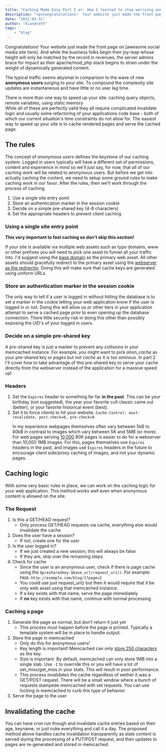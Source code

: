 ```yaml
---
title: "Caching Made Easy Part I or: How I learned to stop worrying and love the memcached"
description: "<p>Congratulations!  Your website just made the front page on [awesome social media site here]. And while the business f"
date: "2012-03-31"
author: "klandreth"
tags:
    - "blog"
---
```


<p>Congratulations!  Your website just made the front page on [awesome social media site here]. And while the business folks begin their joy-leap whose height will only be matched by the record in revenues, the server admins brace for impact as their apache/mod_php stack begins to strain under the weight of dynamically generated content. </p>
<p>The typical traffic seems abysmal in comparison to the wave of new <strong>anonymous users</strong> surging to your site. To compound the complexity site updates are instantaneous and have little or no user lag time.</p>
<p>There is more than one way to speed up your site: caching query objects, remote variables, using static memory<br />
While all of these are perfectly valid they all require complicated invalidate logic and usually some refactoring of your applications code base - both of which our current situation's time constraints do not allow for. The easiest way to speed up your site is to cache rendered pages and serve the cached page.</p>
<h2>The rules</h2>
<p>The concept of <em>anonymous users</em> defines the keystone of our caching system.  Logged in users typically will have a different set of permissions, content and experience in mind so we'll just say, for now, that all of our caching work will be related to anonymous users. But before we get into actually caching the content, we need to setup some ground rules to make caching work in our favor.  After the rules, then we'll work through the process of caching.</p>
<ol>
<li>Use a single site entry point </li>
<li>Store an authentication marker in the session cookie </li>
<li>Decide on a simple pre-shared key (4-8 characters) </li>
<li>Set the appropriate headers to prevent client caching</li>
</ol>
<h3>Using a single site entry point</h3>
<p><strong>This very important to fast caching so don't skip this section!</strong></p>
<p>If your site is available via multiple web assets such as typo domains, www or other prefixes you will need to pick one asset to funnel all your traffic into.  I'd suggest using the <a href="http://no-www.org/">base domain</a> as the primary web asset.  All other assets should gracefully redirect to the primary asset using the <a href="http://httpd.apache.org/docs/2.3/rewrite/remapping.html#canonicalhost">webserver as the redirector</a>. Doing this will make sure that cache keys are generated using uniform URLs.</p>
<h3>Store an authentication marker in the session cookie</h3>
<p>The only way to tell if a user is logged in without hitting the database is to set a marker in the cookie letting your web application know if the user is logged in or not.  Doing this will allow us or other tiers in your application attempt to serve a cached page prior to even opening up the database connection. There little security risk in doing this other than possibly exposing the UID's of your logged in users. </p>
<h3> Decide on a simple pre-shared key</h3>
<p>A pre-shared key is just a marker to prevent any collisions in your memcached instance.  For example, you might want to pick <em>anon_cache</em> as your pre-shared key or <em>pages</em> but not <em>cache</em> as it is too ominous.   In part 2 I'll cover how to take advantage of this  pre-shared key to serve your cache directly from the webserver instead of the application for a massive speed up!</p>
<h3>Headers</h3>
<ol>
<li> Set the <span class="geshifilter"><code class="text geshifilter-text">Expires</code></span> header to something far far <strong>in the past</strong>.  This can be your birthday (not suggested), the year your favorite cult classic came out (better), or your favorite historical event (best). </li>
<li>Set it to force clients to hit your website. <span class="geshifilter"><code class="text geshifilter-text">Cache-Control: must-revalidate, post-check=0, pre-check=0</code></span>
<p>In my experience webpages themselves often vary between 5kB to 80kB in contrast to images which vary between 5K and 5MB (or more). For web pages serving <a href="http://www.kegel.com/c10k.html">10,000</a> 80K pages is easier to do for a webserver than 10,000 1MB images. For this, pages themselves use <span class="geshifilter"><code class="text geshifilter-text">Expires</code></span> headers in the past, and images use <span class="geshifilter"><code class="text geshifilter-text">Expires</code></span> headers in the future to encourage client side/proxy caching of images, and not your dynamic pages.</p>
</li>
</ol>
<h2>Caching logic</h2>
<p>With some very basic rules in place, we can work on the caching logic for your web application.  This method works well even when anonymous content is allowed on the site.</p>
<h3>The Request</h3>
<ol>
<li>Is this a GET/HEAD request?
<ul>
<li>Only process GET/HEAD requests via cache, everything else would invalidate the cache</li>
</ul>
</li>
<li>Does the user have a session?
<ul>
<li>If not, create one for the user</li>
</ul>
</li>
<li>Is the user logged in?
<ul>
<li>If we just created a new session, this will always be false</li>
<li>If they are, skip over the remaining steps</li>
</ul>
</li>
<li>Check for cache
<ul>
<li>Since the user is an anonymous user, check if there is page cache using the <span class="geshifilter"><code class="text geshifilter-text">$presharedkey-$base_url/request_uri()</code></span>.  For example: <span class="geshifilter"><code class="text geshifilter-text">PAGE-http://example.com/blog/1?page=2</code></span>
  </li>
<li>You could use just request_uri() but then it would require that it be only web asset using that memcached instance.</li>
<li>If a key exists with that name, serve the page immediately</li>
<li>If <strong>no</strong> key exists with that name, continue with normal processing</li>
</ul>
</li>
</ol>
<h3>Caching a page</h3>
<ol>
<li>Generate the page as normal, but don't return it just yet
<ul>
<li>This process must happen before the page is printed. Typically a template system will be in place to handle output.</li>
</ul>
</li>
<li>Store the page in memcached
<ul>
<li>Only do this for anonymous users!</li>
<li>Key length is important! Memcached can only <a href="http://code.google.com/p/memcached/issues/detail?id=10">store 250 characters</a> as the key.</li>
<li>Size is important. By default, memcached can only store 1MB into a single slab.  Use <span class="geshifilter"><code class="text geshifilter-text">-I</code></span> to override this or you will have a lot of set_miss/get_miss in your stats.  This will result in poor performance.</li>
<li>This process invalidates the cache regardless of wether it was a GET/POST request. There will be a small window where a bunch of requests stampede memcached with set requests.  You can use locking in memcached to curb this type of behavior.</li>
</ul>
</li>
<li>Serve the page to the user</li>
</ol>
<h2>Invalidating the cache</h2>
<p>You can have cron run though and invalidate cache entries based on their age, keyname, or just nuke everything and call it a day.  The proposed method above handles cache invalidation transparently as stale content is served during the processing of a PUT/POST request, and then updates to pages are re-generated and stored in memcached.</p>

